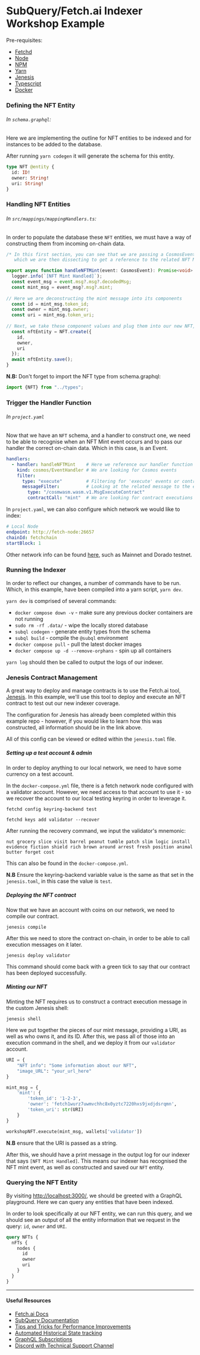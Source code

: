 # SubQuery/Fetch.ai Indexer Workshop Example


Pre-requisites:
- [Fetchd](https://github.com/fetchai/fetchd)
- [Node](https://nodejs.org/en/download/package-manager)
- [NPM](https://docs.npmjs.com/downloading-and-installing-node-js-and-npm)
- [Yarn](https://classic.yarnpkg.com/lang/en/docs/install/#debian-stable)
- [Jenesis](https://docs.fetch.ai/Jenesis/)
- [Typescript](https://www.typescriptlang.org/)
- [Docker](https://docs.docker.com/engine/install/)

### Defining the NFT Entity
###### In `schema.graphql`:

Here we are implementing the outline for NFT entities to be indexed and for instances to be added to the database.

After running `yarn codegen` it will generate the schema for this entity.

```graphql
type NFT @entity {
  id: ID!
  owner: String!
  uri: String!
}
```

### Handling NFT Entities
###### In `src/mappings/mappingHandlers.ts`:
In order to populate the database these `NFT` entities, we must have a way of constructing them from incoming on-chain data.

```typescript
/* In this first section, you can see that we are passing a CosmosEvent into the function,
   which we are then dissecting to get a reference to the related NFT Mint message */

export async function handleNFTMint(event: CosmosEvent): Promise<void> {
  logger.info(`[NFT Mint Handled]`);
  const event_msg = event.msg?.msg?.decodedMsg;
  const mint_msg = event_msg?.msg?.mint;
  
// Here we are deconstructing the mint message into its components
  const id = mint_msg.token_id;
  const owner = mint_msg.owner;
  const uri = mint_msg.token_uri;
  
// Next, we take these component values and plug them into our new NFT, and save it
  const nftEntity = NFT.create({
    id,
    owner,
    uri
  });
  await nftEntity.save();
}
```

**N.B:** Don't forget to import the NFT type from schema.graphql:
```typescript
import {NFT} from "../types";
```

### Trigger the Handler Function
###### In `project.yaml`
Now that we have an `NFT` schema, and a handler to construct one, we need to be able to recognise when an NFT Mint event occurs and to pass our handler the correct on-chain data.
Which in this case, is an Event.

```yaml
handlers:
  - handler: handleNFTMint    # Here we reference our handler function
    kind: cosmos/EventHandler # We are looking for Cosmos events
    filter:
      type: "execute"         # Filtering for 'execute' events or contract executions
      messageFilter:          # Looking at the related message to the event
        type: "/cosmwasm.wasm.v1.MsgExecuteContract"
        contractCall: "mint"  # We are looking for contract executions that call 'mint'
```

In `project.yaml`, we can also configure which network we would like to index:
```yaml 
# Local Node
endpoint: http://fetch-node:26657
chainId: fetchchain
startBlock: 1
```  
Other network info can be found [here](https://docs.fetch.ai/ledger_v2/live-networks/), such as Mainnet and Dorado testnet.

### Running the Indexer

In order to reflect our changes, a number of commands have to be run. Which, in this example, have been compiled into a yarn script, `yarn dev`.

`yarn dev` is comprised of several commands:
- `docker compose down -v` - make sure any previous docker containers are not running
- `sudo rm -rf .data/` - wipe the locally stored database
- `subql codegen` - generate entity types from the schema
- `subql build` - compile the `@subql` environment
- `docker compose pull` - pull the latest docker images
- `docker compose up -d --remove-orphans` - spin up all containers 

`yarn log` should then be called to output the logs of our indexer.

### Jenesis Contract Management
A great way to deploy and manage contracts is to use the Fetch.ai tool, [Jenesis](https://docs.fetch.ai/Jenesis/). In this example, we'll use this tool to deploy and execute an NFT contract to test out our new indexer coverage.

The configuration for Jenesis has already been completed within this example repo - however, if you would like to learn how this was constructed, all information should be in the link above.

All of this config can be viewed or edited within the `jenesis.toml` file.

##### Setting up a test account & admin
In order to deploy anything to our local network, we need to have some currency on a test account. 

In the `docker-compose.yml` file, there is a fetch network node configured with a validator account. However, we need access to that account to use it - so we recover the account to our local testing keyring in order to leverage it.
```shell
fetchd config keyring-backend test

fetchd keys add validator --recover
```
After running the recovery command, we input the validator's mnemonic:

`nut grocery slice visit barrel peanut tumble patch slim logic install evidence fiction shield rich brown around arrest fresh position animal butter forget cost`

This can also be found in the `docker-compose.yml`.

**N.B** Ensure the keyring-backend variable value is the same as that set in the `jenesis.toml`, in this case the value is `test`.

##### Deploying the NFT contract
Now that we have an account with coins on our network, we need to compile our contract. 
```shell
jenesis compile
```
After this we need to store the contract on-chain, in order to be able to call execution messages on it later.
```shell
jenesis deploy validator
```
This command should come back with a green tick to say that our contract has been deployed successfully.

##### Minting our NFT
Minting the NFT requires us to construct a contract execution message in the custom Jenesis shell:
```shell
jenesis shell
```
Here we put together the pieces of our mint message, providing a URI, as well as who owns it, and its ID.
After this, we pass all of those into an execution command in the shell, and we deploy it from our `validator` account.

```python
URI = {
    "NFT info": "Some information about our NFT",
    "image_URL": "your_url_here"
}

mint_msg = {
    'mint': {
        'token_id': '1-2-3',
        'owner': 'fetch1wurz7uwmvchhc8x0yztc7220hxs9jxdjdsrqmn',
        'token_uri': str(URI)
    }
}

workshopNFT.execute(mint_msg, wallets['validator'])
```

**N.B** ensure that the URI is passed as a string.

After this, we should have a print message in the output log for our indexer that says `[NFT Mint Handled]`.
This means our indexer has recognised the NFT mint event, as well as constructed and saved our `NFT` entity.

### Querying the NFT Entity
By visiting [http://localhost:3000/](http://localhost:3000/), we should be greeted with a GraphQL playground.
Here we can query any entities that have been indexed.

In order to look specifically at our NFT entity, we can run this query, and we should see an output of all the entity information that we request in the query: `id`, `owner` and `URI`.
```graphql
query NFTs {
  nFTs {
    nodes {
      id
      owner
      uri
    }
  }
}
```


---
#### Useful Resources

- [Fetch.ai Docs](https://docs.fetch.ai/)
- [SubQuery Documentation](https://academy.subquery.network/)
- [Tips and Tricks for Performance Improvements](https://academy.subquery.network/faqs/faqs.html#how-can-i-optimise-my-project-to-speed-it-up)
- [Automated Historical State tracking](https://academy.subquery.network/th/run_publish/historical.html)
- [GraphQL Subscriptions](https://academy.subquery.network/run_publish/subscription.html)
- [Discord with Technical Support Channel](https://discord.com/invite/subquery)
